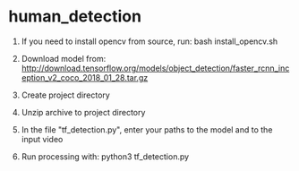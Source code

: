 # human_detection
1. If you need to install opencv from source, run:
    bash install_opencv.sh

2. Download model from: http://download.tensorflow.org/models/object_detection/faster_rcnn_inception_v2_coco_2018_01_28.tar.gz

3. Create project directory

4. Unzip archive to  project directory

5. In the file "tf_detection.py", enter your paths to the model and to the input video

6. Run processing with:
    python3 tf_detection.py
